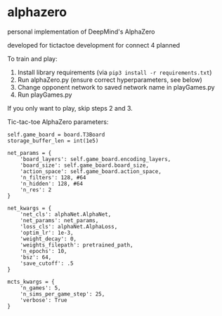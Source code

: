 # alphazero
personal implementation of DeepMind's AlphaZero 

developed for tictactoe
development for connect 4 planned

To train and play:
1) Install library requirements (via `pip3 install -r requirements.txt`)
2) Run alphaZero.py (ensure correct hyperparameters, see below)
3) Change opponent network to saved network name in playGames.py
4) Run playGames.py

If you only want to play, skip steps 2 and 3.

Tic-tac-toe AlphaZero parameters:
```
self.game_board = board.T3Board
storage_buffer_len = int(1e5)

net_params = {
    'board_layers': self.game_board.encoding_layers,
    'board_size': self.game_board.board_size,
    'action_space': self.game_board.action_space,
    'n_filters': 128, #64
    'n_hidden': 128, #64
    'n_res': 2
}

net_kwargs = {
    'net_cls': alphaNet.AlphaNet, 
    'net_params': net_params, 
    'loss_cls': alphaNet.AlphaLoss, 
    'optim_lr': 1e-3,
    'weight_decay': 0,
    'weights_filepath': pretrained_path,
    'n_epochs': 10,
    'bsz': 64,
    'save_cutoff': .5
}

mcts_kwargs = {
    'n_games': 5,
    'n_sims_per_game_step': 25,
    'verbose': True
}
```